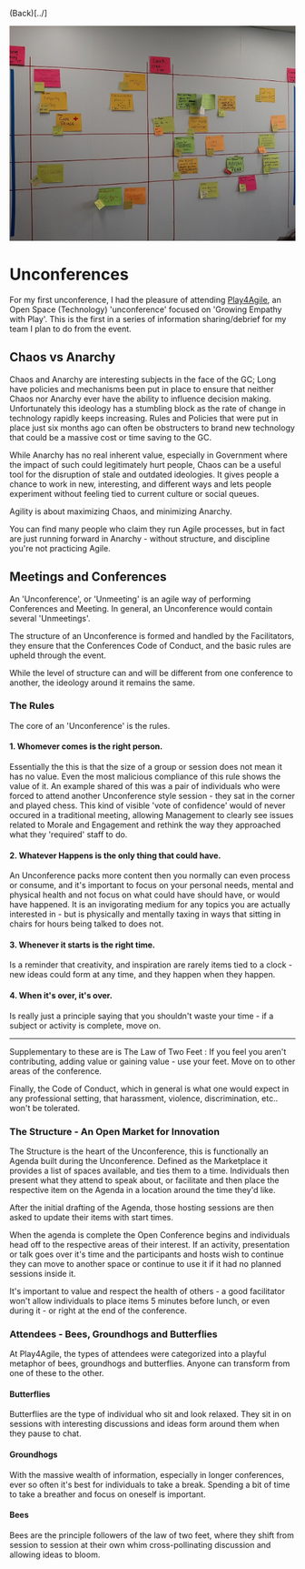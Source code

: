 (Back)[../]

![Play4Agile Agenda](play4agile-unconference.jpg "Play4Agile Agenda")

# Unconferences

For my first unconference, I had the pleasure of attending [Play4Agile](https://play4agilenorthamerica.com), an Open Space (Technology) 'unconference' focused on 'Growing Empathy with Play'. This is the first in a series of information sharing/debrief for my team I plan to do from the event.

## Chaos vs Anarchy

Chaos and Anarchy are interesting subjects in the face of the GC; Long have policies and mechanisms been put in place to ensure that neither Chaos nor Anarchy ever have the ability to influence decision making. Unfortunately this ideology has a stumbling block as the rate of change in technology rapidly keeps increasing. Rules and Policies that were put in place just six months ago can often be obstructers to brand new technology that could be a massive cost or time saving to the GC.

While Anarchy has no real inherent value, especially in Government where the impact of such could legitimately hurt people, Chaos can be a useful tool for the disruption of stale and outdated ideologies. It gives people a chance to work in new, interesting, and different ways and lets people experiment without feeling tied to current culture or social queues.

Agility is about maximizing Chaos, and minimizing Anarchy.

You can find many people who claim they run Agile processes, but in fact are just running forward in Anarchy - without structure, and discipline you're not practicing Agile.

## Meetings and Conferences

An 'Unconference', or 'Unmeeting' is an agile way of performing Conferences and Meeting. In general, an Unconference would contain several 'Unmeetings'.

The structure of an Unconference is formed and handled by the Facilitators, they ensure that the Conferences Code of Conduct, and the basic rules are upheld through the event.

While the level of structure can and will be different from one conference to another, the ideology around it remains the same.

### The Rules

The core of an 'Unconference' is the rules. 

#### 1. Whomever comes is the right person.

Essentially the this is that the size of a group or session does not mean it has no value. Even the most malicious compliance of this rule shows the value of it. An example shared of this was a pair of individuals who were forced to attend another Unconference style session - they sat in the corner and played chess. This kind of visible 'vote of confidence' would of never occured in a traditional meeting, allowing Management to clearly see issues related to Morale and Engagement and rethink the way they approached what they 'required' staff to do.

#### 2. Whatever Happens is the only thing that could have.

An Unconference packs more content then you normally can even process or consume, and it's important to focus on your personal needs, mental and physical health and not focus on what could have should have, or would have happened. It is an invigorating medium for any topics you are actually interested in - but is physically and mentally taxing in ways that sitting in chairs for hours being talked to does not.

#### 3. Whenever it starts is the right time.

Is a reminder that creativity, and inspiration are rarely items tied to a clock - new ideas could form at any time, and they happen when they happen.

#### 4. When it's over, it's over.

Is really just a principle saying that you shouldn't waste your time - if a subject or activity is complete, move on.

---

Supplementary to these are is The Law of Two Feet : If you feel you aren't contributing, adding value or gaining value - use your feet. Move on to other areas of the conference.

Finally, the Code of Conduct, which in general is what one would expect in any professional setting, that harassment, violence, discrimination, etc.. won't be tolerated.

### The Structure - An Open Market for Innovation

The Structure is the heart of the Unconference, this is functionally an Agenda built during the Unconference. Defined as the Marketplace it provides a list of spaces available, and ties them to a time. Individuals then present what they attend to speak about, or facilitate and then place the respective item on the Agenda in a location around the time they'd like.

After the initial drafting of the Agenda, those hosting sessions are then asked to update their items with start times. 

When the agenda is complete the Open Conference begins and individuals head off to the respective areas of their interest. If an activity, presentation or talk goes over it's time and the participants and hosts wish to continue they can move to another space or continue to use it if it had no planned sessions inside it.

It's important to value and respect the health of others - a good facilitator won't allow individuals to place items 5 minutes before lunch, or even during it - or right at the end of the conference.

### Attendees - Bees, Groundhogs and Butterflies

At Play4Agile, the types of attendees were categorized into a playful metaphor of bees, groundhogs and butterflies. Anyone can transform from one of these to the other.

#### Butterflies

Butterflies are the type of individual who sit and look relaxed. They sit in on sessions with interesting discussions and ideas form around them when they pause to chat.

#### Groundhogs

With the massive wealth of information, especially in longer conferences, ever so often it's best for individuals to take a break. Spending a bit of time to take a breather and focus on oneself is important.

#### Bees

Bees are the principle followers of the law of two feet, where they shift from session to session at their own whim cross-pollinating  discussion and allowing ideas to bloom.